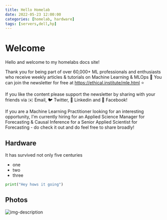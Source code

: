 ```yaml
---
title: Hello Homelab
date: 2022-05-23 12:00:00
categories: [homelab, hardware]
tags: [servers,dell,hp]
---
```


# Welcome

Hello and welcome to my homelabs docs site!

Thank you for being part of over 60,000+ ML professionals and enthusiasts who receive weekly articles & tutorials on Machine Learning & MLOps 🤖 You can join the newsletter for free at https://ethical.institute/mle.html ⭐

If you like the content please support the newsletter by sharing with your friends via ✉️ Email, 🐦 Twitter, 💼 Linkedin and 📕 Facebook!

If you are a Machine Learning Practitioner looking for an interesting opportunity, I'm currently hiring for an Applied Science Manager for Forecasting & Causal Inference for a Senior Applied Scientist for Forecasting - do check it out and do feel free to share broadly!

## Hardware
It has survived not only five centuries

* one
* two
* three

```python
print("Hey hows it going")
```

## Photos

![img-description](https://github.com/kuriankannath/Predict-Future-Sales/blob/master/Images/Pandas_Image.png?raw=true)